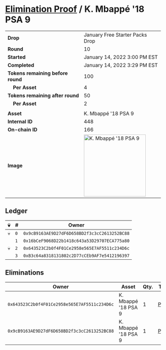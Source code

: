 # [Elimination Proof](./readme.md) / K. Mbappé &#039;18 PSA 9

|||
|---|---|
| **Drop** | January Free Starter Packs Drop |
| **Round** | 10 |
| **Started** | January 14, 2022 3:00 PM EST |
| **Completed** | January 14, 2022 3:29 PM EST |
| **Tokens remaining before round** | 100 |
| **&nbsp;&nbsp;&nbsp;&nbsp;Per Asset** | 4 |
| **Tokens remaining after round** | 50 |
| **&nbsp;&nbsp;&nbsp;&nbsp;Per Asset** | 2 |
| | |
| **Asset** | K. Mbappé &#039;18 PSA 9 |
| **Internal ID** | 448 |
| **On-chain ID** | 166 |
| **Image** | <img src="https://tcdn.blokpax.com/954504e8-1adf-4ca1-b446-a52209de9b91/d8b0799d312eb300bc0b73672c5157846c0d7ffe234d3b7fc1027ce04cc4cca4.png" height="200" alt="K. Mbappé &#039;18 PSA 9" /> |

## Ledger

| 💀 | # | Owner |
| --- | --- | --- |
| 💀 | `0` | `0x9cB9163AE9D27dF6D658BD2f3c3cC2613252BC88` |
|  | `1` | `0x16bCeF9068D22b1418c643a53D29707ECA775a80` |
| 💀 | `2` | `0x643523C2b0f4F01Ce2958e565E7AF5511c234D6c` |
|  | `3` | `0xB3c64a8318131802c2D77cCEb9AF7e5412196397` |


## Eliminations

| Owner | Asset | Qty. | Transaction |
| --- | --- | --- | --- |
| `0x643523C2b0f4F01Ce2958e565E7AF5511c234D6c` | K. Mbappé '18 PSA 9 | 1 | [Polygonscan](https://polygonscan.com/tx/0x764f6cc05b041f3029c99e8cce58ab437eb6c60e951ffa489ec925a5d96656d0) |
| `0x9cB9163AE9D27dF6D658BD2f3c3cC2613252BC88` | K. Mbappé '18 PSA 9 | 1 | [Polygonscan](https://polygonscan.com/tx/0x404938458e368ec0ef9724e7ddae714ed3f620db6d2d0700879cd8f58166a6a5) |
